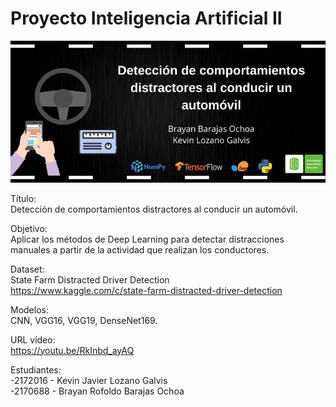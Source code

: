 # Proyecto Inteligencia Artificial II

![](https://github.com/KevinLozanoG/Proyecto-Inteligencia-Artificial-II/blob/main/Banner/Banner.png)

Título: <br>
Detección de comportamientos distractores al conducir un automóvil.

Objetivo: <br>
Aplicar los métodos de Deep Learning para detectar distracciones manuales a partir de la actividad que realizan los conductores.

Dataset: <br>
State Farm Distracted Driver Detection  <br>
https://www.kaggle.com/c/state-farm-distracted-driver-detection

Modelos: <br>
CNN, VGG16, VGG19, DenseNet169.

URL vídeo: <br>
https://youtu.be/RkInbd_ayAQ

Estudiantes: <br>
-2172016 - Kevin Javier Lozano Galvis <br>
-2170688 - Brayan Rofoldo Barajas Ochoa



 
